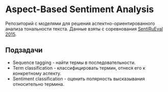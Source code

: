 # Aspect-Based Sentiment Analysis

Репозиторий с моделями для решения аспектно-ориентированного анализа тональности текста. Данные взяты с соревнования [SentiRuEval 2015](http://www.dialog-21.ru/evaluation/2015/sentiment/).

## Подзадачи

* Sequence tagging - найти термы в последовательности.
* Term classification - классифицировать термин, отнеся его к конкретному аспекту.
* Sentiment classification - оценить полярность высказывания относительно термина. 